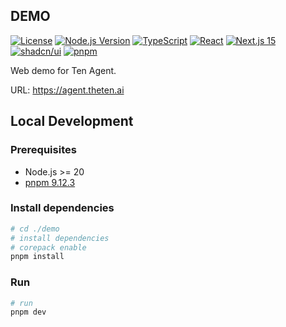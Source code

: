 ## DEMO

[![License](https://img.shields.io/badge/license-Apache%202.0-blue.svg)](../LICENSE)
[![Node.js Version](https://img.shields.io/badge/node-%3E%3D20-brightgreen)](package.json)
[![TypeScript](https://img.shields.io/badge/TypeScript-5.0-blue)](tsconfig.json)
[![React](https://img.shields.io/badge/React-18-blue)](package.json)
[![Next.js 15](https://img.shields.io/badge/Next.js-15-black)](package.json)
[![shadcn/ui](https://img.shields.io/badge/UI-shadcn%2Fui-black)](https://ui.shadcn.com)
[![pnpm](https://img.shields.io/badge/pnpm-9.12.3-blue)](package.json)

Web demo for Ten Agent.

URL: https://agent.theten.ai

## Local Development

### Prerequisites

- Node.js >= 20
- [pnpm 9.12.3](https://pnpm.io/installation)

### Install dependencies

```bash
# cd ./demo
# install dependencies
# corepack enable
pnpm install
```

### Run

```bash
# run
pnpm dev
```
